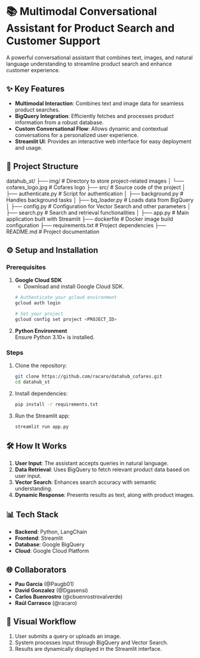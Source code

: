 # 📚 Multimodal Conversational Assistant for Product Search and Customer Support

A powerful conversational assistant that combines text, images, and natural language understanding to streamline product search and enhance customer experience.

## ✨ Key Features
- **Multimodal Interaction**: Combines text and image data for seamless product searches.
- **BigQuery Integration**: Efficiently fetches and processes product information from a robust database.
- **Custom Conversational Flow**: Allows dynamic and contextual conversations for a personalized user experience.
- **Streamlit UI**: Provides an interactive web interface for easy deployment and usage.

## 📂 Project Structure
datahub_st/ 
├── img/ # Directory to store project-related images 
│ └── cofares_logo.jpg # Cofares logo 
├── src/ # Source code of the project 
│ ├── authenticate.py # Script for authentication 
│ ├── background.py # Handles background tasks 
│ ├── bq_loader.py # Loads data from BigQuery 
│ ├── config.py # Configuration for Vector Search and other parameters 
│ ├── search.py # Search and retrieval functionalities 
│ ├── app.py # Main application built with Streamlit 
├── dockerfile # Docker image build configuration 
├── requirements.txt # Project dependencies 
├── README.md # Project documentation


## ⚙️ Setup and Installation

### Prerequisites
1. **Google Cloud SDK**  
    - Download and install Google Cloud SDK.
    ```bash
    # Authenticate your gcloud environment  
    gcloud auth login  
    
    # Set your project  
    gcloud config set project <PROJECT_ID>  
    ```
2. **Python Environment**  
    Ensure Python 3.10+ is installed.

### Steps
1. Clone the repository:
    ```bash
    git clone https://github.com/racaro/datahub_cofares.git 
    cd datahub_st 
    ```

2. Install dependencies:
    ```bash
    pip install -r requirements.txt 
    ```

3. Run the Streamlit app:
    ```bash
    streamlit run app.py  
    ```

## 🛠️ How It Works
1. **User Input**: The assistant accepts queries in natural language.
2. **Data Retrieval**: Uses BigQuery to fetch relevant product data based on user input.
3. **Vector Search**: Enhances search accuracy with semantic understanding.
4. **Dynamic Response**: Presents results as text, along with product images.

## 📊 Tech Stack
- **Backend**: Python, LangChain
- **Frontend**: Streamlit
- **Database**: Google BigQuery
- **Cloud**: Google Cloud Platform

## 🌐 Collaborators
- **Pau Garcia** (@Paugb01)
- **David Gonzalez** (@Dgasensi)
- **Carlos Buenrostro** (@cbuenrostrovalverde)
- **Raúl Carrasco** (@racaro)

## 🎨 Visual Workflow
1. User submits a query or uploads an image.
2. System processes input through BigQuery and Vector Search.
3. Results are dynamically displayed in the Streamlit interface.
